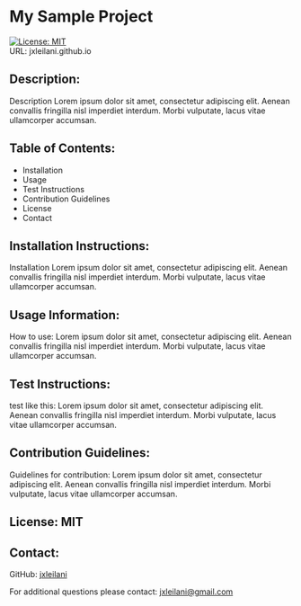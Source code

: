 
# My Sample Project 
[![License: MIT](https://img.shields.io/badge/License-MIT-yellow.svg)](https://opensource.org/licenses/MIT)  
URL: jxleilani.github.io
## Description:
Description Lorem ipsum dolor sit amet, consectetur adipiscing elit. Aenean convallis fringilla nisl imperdiet interdum. Morbi vulputate, lacus vitae ullamcorper accumsan.
## Table of Contents:
* Installation
* Usage
* Test Instructions
* Contribution Guidelines
* License
* Contact
## Installation Instructions:
Installation Lorem ipsum dolor sit amet, consectetur adipiscing elit. Aenean convallis fringilla nisl imperdiet interdum. Morbi vulputate, lacus vitae ullamcorper accumsan.
## Usage Information:
How to use: Lorem ipsum dolor sit amet, consectetur adipiscing elit. Aenean convallis fringilla nisl imperdiet interdum. Morbi vulputate, lacus vitae ullamcorper accumsan.
## Test Instructions:
test like this: Lorem ipsum dolor sit amet, consectetur adipiscing elit. Aenean convallis fringilla nisl imperdiet interdum. Morbi vulputate, lacus vitae ullamcorper accumsan.
## Contribution Guidelines:
Guidelines for contribution: Lorem ipsum dolor sit amet, consectetur adipiscing elit. Aenean convallis fringilla nisl imperdiet interdum. Morbi vulputate, lacus vitae ullamcorper accumsan.
## License: MIT
## Contact: 
GitHub: [jxleilani](https://github.com/jxleilani)

For additional questions please contact: [jxleilani@gmail.com](mailto:jxleilani@gmail.com)
